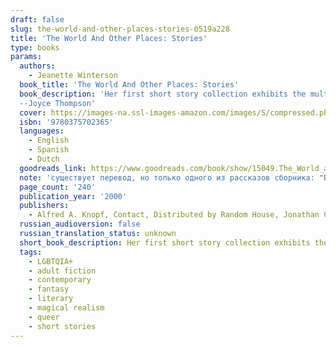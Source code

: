 ```yaml
---
draft: false
slug: the-world-and-other-places-stories-0519a228
title: 'The World And Other Places: Stories'
type: books
params:
  authors:
    - Jeanette Winterson
  book_title: 'The World And Other Places: Stories'
  book_description: 'Her first short story collection exhibits the multitude of talents that have made English novelist Jeanette Winterson not just admired but beloved by her many fans. There are the surprising, fresh little phrases minted expressly to convey the delicate realities of the made-up world. There’s the humor, fierce and sly but always kind. There’s the imagination that changes gender and historical epoch at whim, and does so convincingly; and the characters themselves, a sundry bunch of men and women not necessarily successful or commendable but always, somehow, likable. Best of all, by their very diversity, these stories reveal glimpses of the smart and enigmatic woman behind the work. In "Atlantic Crossing" Winterson becomes a middle-aged businessman of the mid-20th century, accidentally assigned to share his second-class cabin with a young black woman on a transatlantic crossing. In the realm of event, little happens, but in its depth of perception and what it tells of the nuances of regret, the story is as rich as a novel in another writer’s hands. A few scant pages later, Winterson becomes a kind of lost female Homer, telling Orion’s story from Artemis’s point of view: "When she returned she saw this huge rag of a man eating her goat, raw.... His reputation hung about him like bad breath." In "The Poetics of Sex" she creates a lesbian love story that evokes her characters’ personalities as explicitly as their erotic pleasures. "The 24-Hour Dog" the story of a woman writer returning a puppy she had thought to adopt, is remorseless as a psychological thriller in the squirmy depths it plumbs: "I had made every preparation, every calculation, except for those two essentials that could not be calculated: his heart and mine." Read The World and Other Places twice, once for instruction, once for joy.
  --Joyce Thompson'
  cover: https://images-na.ssl-images-amazon.com/images/S/compressed.photo.goodreads.com/books/1403179771i/15049.jpg
  isbn: '9780375702365'
  languages:
    - English
    - Spanish
    - Dutch
  goodreads_link: https://www.goodreads.com/book/show/15049.The_World_and_Other_Places
  note: 'существует перевод, но только одного из рассказов сборника: "Весь мир и другие страны" от Джанет Уинтерсон из журнала "Англия" от 1992 года.'
  page_count: '240'
  publication_year: '2000'
  publishers:
    - Alfred A. Knopf, Contact, Distributed by Random House, Jonathan Cape, Knopf, Knopf Doubleday Publishing Group, Lumen, Penguin Random House, Vintage
  russian_audioversion: false
  russian_translation_status: unknown
  short_book_description: Her first short story collection exhibits the multitude of talents that have made English novelist Jeanette Winterson not just admired but beloved by her many fans. There are the surprising, fresh...
  tags:
    - LGBTQIA+
    - adult fiction
    - contemporary
    - fantasy
    - literary
    - magical realism
    - queer
    - short stories
---
```

